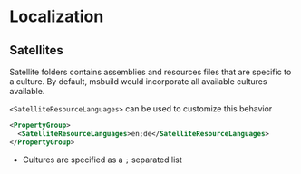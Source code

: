 # Localization

## Satellites

Satellite folders contains assemblies and resources files that are specific to a
culture. By default, msbuild would incorporate all available cultures available.

`<SatelliteResourceLanguages>` can be used to customize this behavior

```xml
<PropertyGroup>
  <SatelliteResourceLanguages>en;de</SatelliteResourceLanguages>
</PropertyGroup>
```

- Cultures are specified as a `;` separated list
